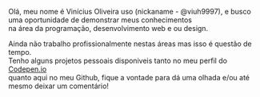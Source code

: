 Olá, meu nome é Vinícius Oliveira uso (nickaname - @viuh9997), e busco uma oportunidade de demonstrar meus conhecimentos<br>
na área da programação, desenvolvimento web e ou design.<br>

Ainda não trabalho profissionalmente nestas áreas mas isso é questão de tempo.<br>
Tenho alguns projetos pessoais disponiveis tanto no meu perfil do <a href="https://codepen.io/viuh9997" target="_blank">Codepen.io</a><br>
quanto aqui no meu Github, fique a vontade para dá uma olhada e/ou até mesmo deixar um comentário!

<!---
viuh9997/viuh9997 is a ✨ special ✨ repository because its `README.md` (this file) appears on your GitHub profile.
You can click the Preview link to take a look at your changes.
--->
